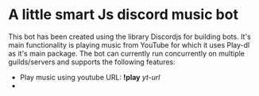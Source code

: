 # A little smart Js discord music bot

This bot has been created using the library Discordjs for building bots. It's main functionality is playing music from YouTube for which it uses Play-dl as it's main package. The bot can currently run concurrently on multiple guilds/servers and supports the following features:
- Play music using youtube URL: **!play** *yt-url*
- 
